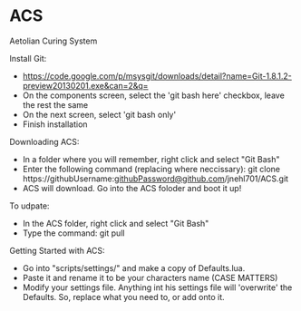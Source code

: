 ACS
===

Aetolian Curing System

Install Git:
- https://code.google.com/p/msysgit/downloads/detail?name=Git-1.8.1.2-preview20130201.exe&can=2&q=
- On the components screen, select the 'git bash here' checkbox, leave the rest the same
- On the next screen, select 'git bash only'
- Finish installation

Downloading ACS:
- In a folder where you will remember, right click and select "Git Bash"
- Enter the following command (replacing where neccissary):
git clone https://githubUsername:githubPassword@github.com/jnehl701/ACS.git
- ACS will download. Go into the ACS foloder and boot it up!

To udpate:
- In the ACS folder, right click and select "Git Bash"
- Type the command:
git pull

Getting Started with ACS:
- Go into "scripts/settings/" and make a copy of Defaults.lua.
- Paste it and rename it to be your characters name (CASE MATTERS)
- Modify your settings file.  Anything int his settings file will 'overwrite' the Defaults.  So, replace what you need to, or add onto it.
